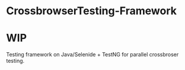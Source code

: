 # CrossbrowserTesting-Framework

# WIP

Testing framework on Java/Selenide + TestNG for parallel crossbroser testing.
